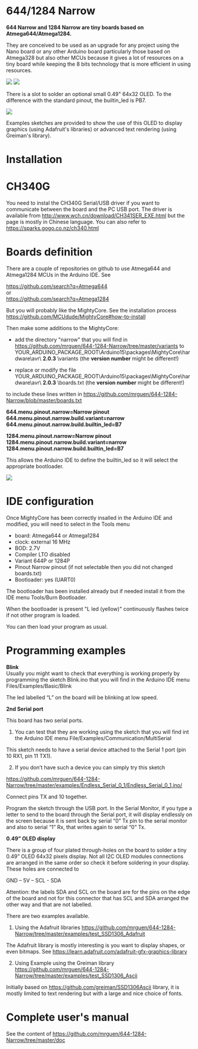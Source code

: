 # 644/1284 Narrow

**644 Narrow and 1284 Narrow are tiny boards based on Atmega644/Atmega1284.** 

They are conceived to be used as an upgrade for any project using the Nano board or any other Arduino board particularly those based on Atmega328 but also other MCUs because it gives a lot of resources on a tiny board while keeping the 8 bits technology that is more efficient in using resources.

<img src="https://github.com/mrguen/644-1284-Narrow/blob/master/images/644_1284%20Narrow%20v0.9%20global%20view.jpg">


<img src="https://github.com/mrguen/644-1284-Narrow/blob/master/images/board-outline-nano-narrow-uno-mega-1-5x_png_project-body.jpg">


There is a slot to solder an optional small 0.49" 64x32 OLED.
To the difference with the standard pinout, the builtin_led is PB7.

<img src="https://github.com/mrguen/644-1284-Narrow/blob/master/images/644%20Narrow%20v0.9%20OLED%20TOP%203D.jpg">

Examples sketches are provided to show the use of this OLED to display graphics (using Adafruit's libraries) or advanced text rendering (using Greiman's library).



# Installation

# CH340G

You need to instal the CH340G Serial/USB driver if you want to communicate between the board and the PC USB port.
The driver is available from http://www.wch.cn/download/CH341SER_EXE.html but the page is mostly in Chinese language. You can also refer to https://sparks.gogo.co.nz/ch340.html

# Boards definition

There are a couple of repositories on github to use Atmega644 and Atmega1284 MCUs in the Arduino IDE. See

https://github.com/search?q=Atmega644  
or  
https://github.com/search?q=Atmega1284   

But you will probably like the MightyCore. See the installation process https://github.com/MCUdude/MightyCore#how-to-install

Then make some additions to the MightyCore:

* add the directory "narrow" that you will find in https://github.com/mrguen/644-1284-Narrow/tree/master/variants
to 
YOUR_ARDUINO_PACKAGE_ROOT\Arduino15\packages\MightyCore\hardware\avr\ **2.0.3** \variants (the **version number** might be different!)

* replace or modify the file YOUR_ARDUINO_PACKAGE_ROOT\Arduino15\packages\MightyCore\hardware\avr\ **2.0.3** \boards.txt (the **version number** might be different!)

to include these lines written in https://github.com/mrguen/644-1284-Narrow/blob/master/boards.txt

**644.menu.pinout.narrow=Narrow pinout  
644.menu.pinout.narrow.build.variant=narrow  
644.menu.pinout.narrow.build.builtin_led=B7** 

**1284.menu.pinout.narrow=Narrow pinout  
1284.menu.pinout.narrow.build.variant=narrow  
1284.menu.pinout.narrow.build.builtin_led=B7**

This allows the Arduino IDE to define the builtin_led so it will select the appropriate bootloader.
  
  
<img src="https://github.com/mrguen/644-1284-Narrow/blob/master/images/Narrow_V0.9_Pinout.jpg">
  
  
# IDE configuration

Once MightyCore has been correctly insalled in the Arduino IDE and modified, you will need to select in the Tools menu

* board: Atmega644 or Atmega1284
* clock: external 16 MHz
* BOD: 2.7V
* Compiler LTO disabled
* Variant 644P or 1284P
* Pinout Narrow pinout (if not selectable then you did not changed boards.txt)
* Bootloader: yes (UART0)

The bootloader has been installed already but if needed install it from the IDE menu Tools/Burn Bootloader.   

When the bootloader is present "L led (yellow)" continuously flashes twice if not other program is loaded.

You can then load your program as usual.

# Programming examples

**Blink**  
Usually you might want to check that everything is working properly by programming the  sketch Blink.ino that you will find in the Arduino IDE menu Files/Examples/Basic/Blink

The led labelled “L” on the board will be blinking at low speed.

**2nd Serial port**  

This board has two serial ports. 

1) You can test that they are working using the sketch that you will find int the Arduino IDE menu File/Examples/Communication/MultiSerial


This sketch needs to have a serial device attached to the Serial 1 port (pin 10 RX1, pin 11 TX1).


2) If you don’t have such a device you can simply try this sketch

https://github.com/mrguen/644-1284-Narrow/tree/master/examples/Endless_Serial_0_1/Endless_Serial_0_1.ino/ 


Connect pins TX and 10 together.

Program the sketch through the USB port. In the Serial Monitor, if you type a letter to send to the board through the Serial port, it will display endlessly on the screen because it is sent back by serial “0” Tx pin to the serial monitor and also to serial “1” Rx, that writes again to serial “0” Tx. 

 
**0.49” OLED display**  

There is a group of four plated through-holes on the board to solder a tiny 0.49” OLED 64x32 pixels display. Not all I2C OLED modules connections are arranged in the same order so check it before soldering in your display. These holes are connected to 

GND – 5V – SCL - SDA

Attention: the labels SDA and SCL on the board are for the pins on the edge of the board and not for this connector that has SCL and SDA arranged the other way and that are not labelled.


There are two examples available. 

1) Using the Adafruit libraries 
https://github.com/mrguen/644-1284-Narrow/tree/master/examples/test_SSD1306_Adafruit

The Adafruit library is mostly interesting is you want to display shapes, or even bitmaps. See https://learn.adafruit.com/adafruit-gfx-graphics-library


2)  Using Example using the Greiman library 
https://github.com/mrguen/644-1284-Narrow/tree/master/examples/test_SSD1306_Ascii

Initially based on https://github.com/greiman/SSD1306Ascii library, it is mostly limited to text rendering but with a large and nice choice of fonts.

# Complete user's manual

See the content of https://github.com/mrguen/644-1284-Narrow/tree/master/doc
